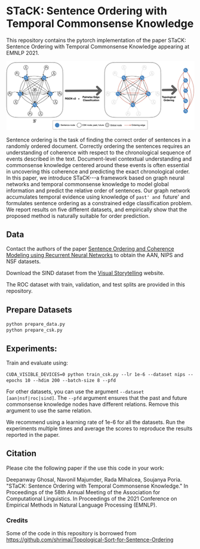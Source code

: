 # STaCK: Sentence Ordering with Temporal Commonsense Knowledge

This repository contains the pytorch implementation of the paper STaCK: Sentence Ordering with Temporal Commonsense Knowledge appearing at EMNLP 2021. 
<!-- The preprint version can be found [here](). -->

![Alt text](stack.png?raw=true "Illustration of STaCK.")

Sentence ordering is the task of finding the correct order of sentences in a randomly ordered document. Correctly ordering the sentences requires an understanding of coherence with respect to the chronological sequence of events described in the text. Document-level contextual understanding and commonsense knowledge centered around these events is often essential in uncovering this coherence and predicting the exact chronological order.  In this paper, we introduce STaCK---a framework based on graph neural networks and temporal commonsense knowledge to model global information and predict the relative order of sentences. Our graph network accumulates temporal evidence using knowledge of `past' and `future' and formulates sentence ordering as a constrained edge classification problem. We report results on five different datasets, and empirically show that the proposed method is naturally suitable for order prediction.

## Data

Contact the authors of the paper [Sentence Ordering and Coherence Modeling using Recurrent Neural Networks](https://arxiv.org/pdf/1611.02654.pdf) to obtain the AAN, NIPS and NSF datasets.

Download the SIND dataset from the [Visual Storytelling](http://visionandlanguage.net/VIST/dataset.html) website.

The ROC dataset with train, validation, and test splits are provided in this repository.

## Prepare Datasets

```
python prepare_data.py
python prepare_csk.py
```

## Experiments:

Train and evaluate using:

```
CUDA_VISIBLE_DEVICES=0 python train_csk.py --lr 1e-6 --dataset nips --epochs 10 --hdim 200 --batch-size 8 --pfd
```

For other datasets, you can use the argument `--dataset [aan|nsf|roc|sind]`. The `--pfd` argument ensures that the past and future commonsense knowledge nodes have different relations. Remove this argument to use the same relation. 

We recommend using a learning rate of 1e-6 for all the datasets. Run the experiments multiple times and average the scores to reproduce the results reported in the paper.

## Citation

Please cite the following paper if the use this code in your work:

Deepanway Ghosal, Navonil Majumder, Rada Mihalcea, Soujanya Poria. "STaCK: Sentence Ordering with Temporal Commonsense Knowledge." In Proceedings of the 58th Annual Meeting of the Association for Computational Linguistics. In Proceedings of the 2021 Conference on Empirical Methods in Natural Language Processing (EMNLP).

### Credits
Some of the code in this repository is borrowed from https://github.com/shrimai/Topological-Sort-for-Sentence-Ordering 


